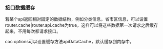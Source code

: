 ### 接口数据缓存

若某个api返回相对固定的数据结构，例如分类信息，省市区信息，可以设置router.cache|router.api.cache为true，这样可以将这些数据第一次请求之后缓存起来，不用每次都请求接口。

coc options可以设置缓存方法apiDataCache，默认缓存到内存中。